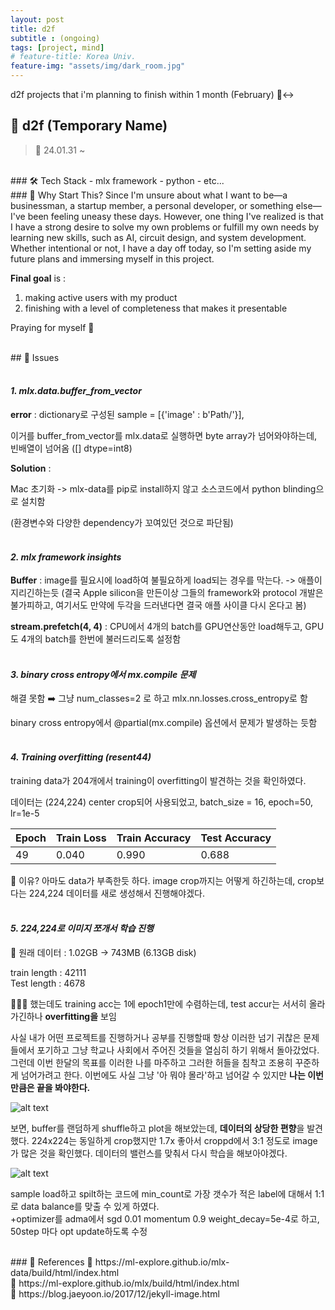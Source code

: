 ```yaml
---
layout: post
title: d2f
subtitle : (ongoing)
tags: [project, mind]
# feature-title: Korea Univ.
feature-img: "assets/img/dark_room.jpg"
---
```


d2f projects that i'm planning to finish within 1 month (February) 🙂‍↔️

## 🚀 d2f (Temporary Name)
> 📆 24.01.31 ~ 

<br>
### 🛠 Tech Stack
- mlx framework
- python
- etc...

<br>
### 🎯 Why Start This?
Since I'm unsure about what I want to be—a businessman, a startup member, a personal developer, or something else—I've been feeling uneasy these days. However, one thing I've realized is that I have a strong desire to solve my own problems or fulfill my own needs by learning new skills, such as AI, circuit design, and system development. Whether intentional or not, I have a day off today, so I'm setting aside my future plans and immersing myself in this project.

**Final goal** is : 
1. making active users with my product
2. finishing with a level of completeness that makes it presentable

Praying for myself 🧯

<br>
## 📝 Issues

#### <br>*1. mlx.data.buffer_from_vector*
**error** : dictionary로 구성된 sample = [{'image' : b'Path/'}], 

이거를 buffer_from_vector를 mlx.data로 실행하면 byte array가 넘어와야하는데, 빈배열이 넘어옴 ([] dtype=int8)

**Solution** : 

Mac 초기화 -> mlx-data를 pip로 install하지 않고 소스코드에서 python blinding으로 설치함

(환경변수와 다양한 dependency가 꼬여있던 것으로 파단됨)

#### <br>*2. mlx framework insights*
**Buffer** : image를 필요시에 load하여 불필요하게 load되는 경우를 막는다. -> 애플이 지리긴하는듯 (결국 Apple silicon을 만든이상 그들의 framework와 protocol 개발은 불가피하고, 여기서도 만약에 두각을 드러낸다면 결국 애플 사이클 다시 온다고 봄)


**stream.prefetch(4, 4)** : CPU에서 4개의 batch를 GPU연산동안 load해두고, GPU도 4개의 batch를 한번에 불러드리도록 설정함

#### <br>*3. binary cross entropy에서 mx.compile 문제*

해결 못함 ➡️ 그냥 num_classes=2 로 하고 mlx.nn.losses.cross_entropy로 함

binary cross entropy에서 @partial(mx.compile) 옵션에서 문제가 발생하는 듯함

#### <br> *4. Training overfitting (resent44)*

training data가 204개에서 training이 overfitting이 발견하는 것을 확인하였다.

데이터는 (224,224) center crop되어 사용되었고, batch_size = 16, epoch=50, lr=1e-5

| Epoch | Train Loss | Train Accuracy | Test Accuracy |
|-------|-----------|---------------|--------------|
| 49    | 0.040     | 0.990         | 0.688        |

📙 이유? 아마도 data가 부족한듯 하다. image crop까지는 어떻게 하긴하는데, crop보다는 224,224 데이터를 새로 생성해서 진행해야겠다.

#### <br> *5. 224,224로 이미지 쪼개서 학습 진행*

💾 원래 데이터 : 1.02GB -> 743MB (6.13GB disk)

train length : 42111  
Test length : 4678 

🙋🏾‍♂️ 했는데도 training acc는 1에 epoch1만에 수렴하는데, test accur는 서서히 올라가긴하나 **overfitting을** 보임

사실 내가 어떤 프로젝트를 진행하거나 공부를 진행할때 항상 이러한 넘기 귀찮은 문제들에서 포기하고 그냥 학교나 사회에서 주어진 것들을 열심히 하기 위해서 돌아갔었다.
그런데 이번 한달의 목표를 이러한 나를 마주하고 그러한 허들을 침착고 조용히 꾸준하게 넘어가려고 한다.
이번에도 사실 그냥 '아 뭐야 몰라'하고 넘어갈 수 있지만 **나는 이번만큼은 끝을 봐야한다.**

![alt text]({{site.url}}/assets/img/unbalanced_dataset.png)

보면, buffer를 랜덤하게 shuffle하고 plot을 해보았는데, **데이터의 상당한 편향**을 발견했다. 224x224는 동일하게 crop했지만 1.7x 좋아서 croppd에서 3:1 정도로 image가 많은 것을 확인했다. 데이터의 밸런스를 맞춰서 다시 학습을 해보아야겠다.

![alt text]({{site.url}}/assets/img/balanced_dataset.png)

sample load하고 spilt하는 코드에 min_count로 가장 갯수가 적은 label에 대해서 1:1로 data balance를 맞출 수 있게 하였다.<br>
+optimizer를 adma에서 sgd 0.01 momentum 0.9 weight_decay=5e-4로 하고, 50step 마다 opt update하도록 수정 

<br>
### 📌 References
🧷 https://ml-explore.github.io/mlx-data/build/html/index.html<br>
🧷 https://ml-explore.github.io/mlx/build/html/index.html<br>
🧷 https://blog.jaeyoon.io/2017/12/jekyll-image.html<br>

<!-- --- -->
<!-- 
#### Contact
📞 **Phone** : +82 10-6654-9551 <br>
📧 **Email** : [kdhluck@naver.com](mailto:kdhluck@naver.com) -->